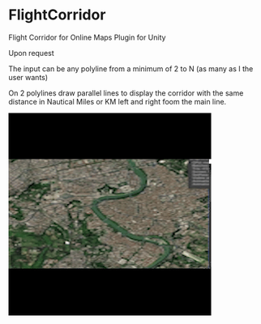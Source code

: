 # FlightCorridor
Flight Corridor for Online Maps Plugin for Unity

Upon request 

The input can be any polyline from a minimum of 2 to N (as many as I the user wants)

On 2 polylines draw parallel lines to display the corridor with the same distance in Nautical Miles or KM left and right foom the main line.

![Alt Text](https://github.com/RichardHoffmannX/FlightCorridor/blob/main/FlightCorridor.gif)
